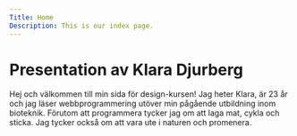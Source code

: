 ```yaml
---
Title: Home
Description: This is our index page.
---
```


Presentation av Klara Djurberg
==========================

Hej och välkommen till min sida för design-kursen! Jag heter Klara, är 23 år och
jag läser webbprogrammering utöver min pågående utbildning inom bioteknik. Förutom
att programmera tycker jag om att laga mat, cykla och sticka. Jag tycker också om
att vara ute i naturen och promenera.
